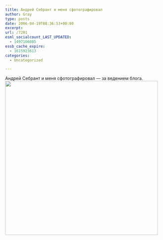 ```yaml
---
title: Андрей Себрант и меня сфотографировал
author: Gray
type: posts
date: 2006-04-19T08:36:53+00:00
excerpt:
url: /7201
esml_socialcount_LAST_UPDATED:
  - 1497166085
essb_cache_expire:
  - 1615923613
categories:
  - Uncategorized

---
```








Андрей Себрант и меня сфотографировал &#8212; за ведением блога.  
<img src="https://i2.wp.com/images16.fotki.com/v288/photos/5/520379/3455866/gray2-vi.jpg?resize=494%2C500" title="" width="494" height="500" border="0" data-recalc-dims="1" />